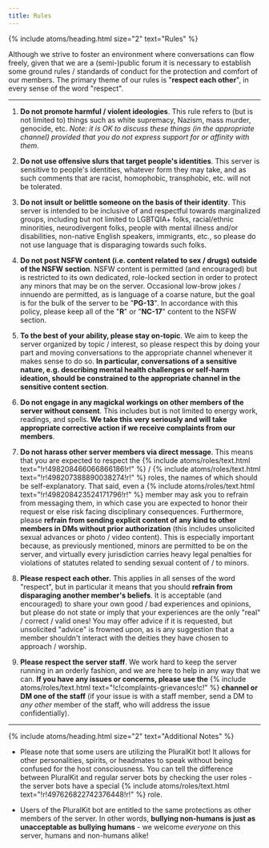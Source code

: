 ```yaml
---
title: Rules
---
```


{% include atoms/heading.html size="2" text="Rules" %}

Although we strive to foster an environment where conversations can flow freely, given that we are a (semi-)public forum it is necessary to establish some ground rules / standards of conduct for the protection and comfort of our members. The primary theme of our rules is "**respect each other**", in every sense of the word "respect".

---

1. **Do not promote harmful / violent ideologies**. This rule refers to (but is not limited to) things such as white supremacy, Nazism, mass murder, genocide, etc. *Note: it is OK to discuss these things (in the appropriate channel) provided that you do not express support for or affinity with them*. 

2. **Do not use offensive slurs that target people's identities**. This server is sensitive to people's identities, whatever form they may take, and as such comments that are racist, homophobic, transphobic, etc. will not be tolerated.

3. **Do not insult or belittle someone on the basis of their identity**. This server is intended to be inclusive of and respectful towards marginalized groups, including but not limited to LGBTQIA+ folks, racial/ethnic minorities, neurodivergent folks, people with mental illness and/or disabilities, non-native English speakers, immigrants, etc., so please do not use language that is disparaging towards such folks.

4. **Do not post NSFW content (i.e. content related to sex / drugs) outside of the NSFW section**. NSFW content is permitted (and encouraged) but is restricted to its own dedicated, role-locked section in order to protect any minors that may be on the server. Occasional low-brow jokes / innuendo are permitted, as is language of a coarse nature, but the goal is for the bulk of the server to be "**PG-13**". In accordance with this policy, please keep all of the "**R**" or "**NC-17**" content to the NSFW section.

5. **To the best of your ability, please stay on-topic**. We aim to keep the server organized by topic / interest, so please respect this by doing your part and moving conversations to the appropriate channel whenever it makes sense to do so. **In particular, conversations of a sensitive nature, e.g. describing mental health challenges or self-harm ideation, should be constrained to the appropriate channel in the sensitive content section**.

6. **Do not engage in any magickal workings on other members of the server without consent**. This includes but is not limited to energy work, readings, and spells. **We take this very seriously and will take appropriate corrective action if we receive complaints from our members**.

7. **Do not harass other server members via direct message**. This means that you are expected to respect the {% include atoms/roles/text.html text="!r!498208466066866186!r!" %} / {% include atoms/roles/text.html text="!r!498207388890038274!r!" %} roles, the names of which should be self-explanatory. That said, even a {% include atoms/roles/text.html text="!r!498208423524171796!r!" %} member may ask you to refrain from messaging them, in which case you are expected to honor their request or else risk facing disciplinary consequences. Furthermore, please **refrain from sending explicit content of any kind to other members in DMs without prior authorization** (this includes unsolicited sexual advances or photo / video content). This is especially important because, as previously mentioned, minors are permitted to be on the server, and virtually every jurisdiction carries heavy legal penalties for violations of statutes related to sending sexual content of / to minors.

8. **Please respect each other.** This applies in all senses of the word "respect", but in particular it means that you should **refrain from disparaging another member's beliefs**. It is acceptable (and encouraged) to share your own good / bad experiences and opinions, but please do not state or imply that your experiences are the only "real" / correct / valid ones! You may offer advice if it is requested, but unsolicited "advice" is frowned upon, as is any suggestion that a member shouldn't interact with the deities they have chosen to approach / worship. 

9. **Please respect the server staff**. We work hard to keep the server running in an orderly fashion, and we are here to help in any way that we can. **If you have any issues or concerns, please use the** {% include atoms/roles/text.html text="!c!complaints-grievances!c!" %} **channel or DM one of the staff** (if your issue is with a staff member, send a DM to *any other* member of the staff, who will address the issue confidentially).

---

{% include atoms/heading.html size="2" text="Additional Notes" %}

* Please note that some users are utilizing the PluralKit bot! It allows for other personalities, spirits, or headmates to speak without being confused for the host consciousness. You can tell the difference between PluralKit and regular server bots by checking the user roles - the server bots have a special {% include atoms/roles/text.html text="!r!497626822742376448!r!" %} role.

* Users of the PluralKit bot are entitled to the same protections as other members of the server. In other words, **bullying non-humans is just as unacceptable as bullying humans** - we welcome *everyone* on this server, humans and non-humans alike!
